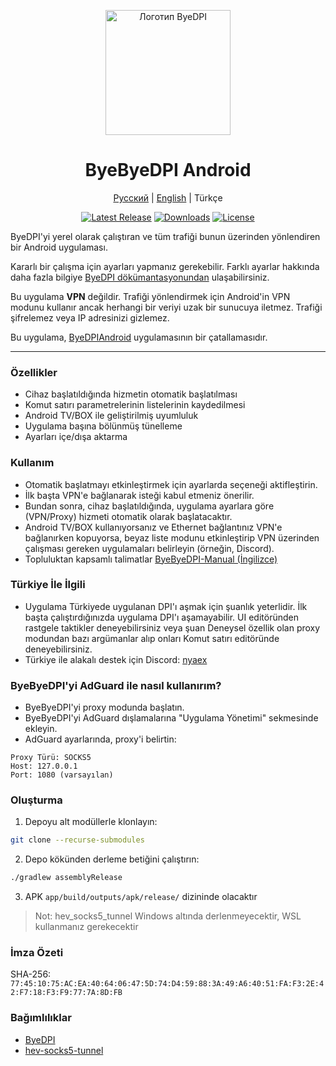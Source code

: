 <div align="center">
  <p>
    <img src="https://github.com/romanvht/ByeDPIAndroid/raw/master/.github/images/app.svg" alt="Логотип ByeDPI" width="200" />
  </p>
  <h1>ByeByeDPI Android</h1>
  <p>
    <a href="README.md">Русский</a> |
    <a href="README-en.md">English</a> |
    Türkçe
  </p>
  <p>
    <a href="https://github.com/romanvht/ByeByeDPI/releases/latest"><img src="https://img.shields.io/github/v/release/romanvht/ByeByeDPI" alt="Latest Release" /></a>
    <a href="https://github.com/romanvht/ByeByeDPI/releases"><img src="https://img.shields.io/github/downloads/romanvht/ByeByeDPI/total" alt="Downloads" /></a>
    <a href="https://github.com/romanvht/ByeByeDPI/blob/master/LICENSE"><img src="https://img.shields.io/github/license/romanvht/ByeByeDPI" alt="License" /></a>
  </p>
</div>

ByeDPI'yi yerel olarak çalıştıran ve tüm trafiği bunun üzerinden yönlendiren bir Android uygulaması.

Kararlı bir çalışma için ayarları yapmanız gerekebilir. Farklı ayarlar hakkında daha fazla bilgiye [ByeDPI dökümantasyonundan](https://github.com/hufrea/byedpi/blob/v0.13/README.md) ulaşabilirsiniz.

Bu uygulama **VPN** değildir. Trafiği yönlendirmek için Android'in VPN modunu kullanır ancak herhangi bir veriyi uzak bir sunucuya iletmez. Trafiği şifrelemez veya IP adresinizi gizlemez.

Bu uygulama, [ByeDPIAndroid](https://github.com/dovecoteescapee/ByeDPIAndroid) uygulamasının bir çatallamasıdır.

---

### Özellikler
* Cihaz başlatıldığında hizmetin otomatik başlatılması
* Komut satırı parametrelerinin listelerinin kaydedilmesi
* Android TV/BOX ile geliştirilmiş uyumluluk
* Uygulama başına bölünmüş tünelleme
* Ayarları içe/dışa aktarma

### Kullanım
* Otomatik başlatmayı etkinleştirmek için ayarlarda seçeneği aktifleştirin.
* İlk başta VPN'e bağlanarak isteği kabul etmeniz önerilir.
* Bundan sonra, cihaz başlatıldığında, uygulama ayarlara göre (VPN/Proxy) hizmeti otomatik olarak başlatacaktır.
* Android TV/BOX kullanıyorsanız ve Ethernet bağlantınız VPN'e bağlanırken kopuyorsa, beyaz liste modunu etkinleştirip VPN üzerinden çalışması gereken uygulamaları belirleyin (örneğin, Discord).
* Topluluktan kapsamlı talimatlar [ByeByeDPI-Manual (İngilizce)](https://github.com/HideakiTaiki/ByeByeDPI-Manual/blob/main/README.en.md)

### Türkiye İle İlgili
* Uygulama Türkiyede uygulanan DPI'ı aşmak için şuanlık yeterlidir. İlk başta çalıştırdığınızda uygulama DPI'ı aşamayabilir. UI editöründen rastgele taktikler deneyebilirsiniz veya şuan Deneysel özellik olan proxy modundan bazı argümanlar alıp onları Komut satırı editöründe deneyebilirsiniz.
* Türkiye ile alakalı destek için Discord: [nyaex](https://github.com/nyaexx)


### ByeByeDPI'yi AdGuard ile nasıl kullanırım?
* ByeByeDPI'yi proxy modunda başlatın.
* ByeByeDPI'yi AdGuard dışlamalarına "Uygulama Yönetimi" sekmesinde ekleyin.
* AdGuard ayarlarında, proxy'i belirtin:
```plaintext
Proxy Türü: SOCKS5
Host: 127.0.0.1
Port: 1080 (varsayılan)
```

### Oluşturma
1. Depoyu alt modüllerle klonlayın:
```bash
git clone --recurse-submodules
```
2. Depo kökünden derleme betiğini çalıştırın:
```bash
./gradlew assemblyRelease
```
3. APK `app/build/outputs/apk/release/` dizininde olacaktır

> Not: hev_socks5_tunnel Windows altında derlenmeyecektir, WSL kullanmanız gerekecektir

### İmza Özeti
SHA-256:
`77:45:10:75:AC:EA:40:64:06:47:5D:74:D4:59:88:3A:49:A6:40:51:FA:F3:2E:42:F7:18:F3:F9:77:7A:8D:FB`

### Bağımlılıklar
- [ByeDPI](https://github.com/hufrea/byedpi)
- [hev-socks5-tunnel](https://github.com/heiher/hev-socks5-tunnel)
